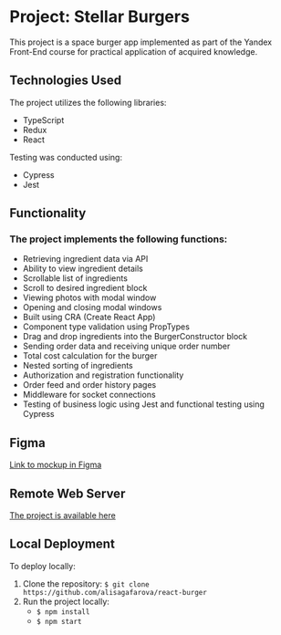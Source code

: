 # Project: Stellar Burgers

This project is a space burger app implemented as part of the Yandex Front-End course for practical application of acquired knowledge.

## Technologies Used

The project utilizes the following libraries:
- TypeScript
- Redux
- React

Testing was conducted using:
- Cypress
- Jest

## Functionality

### The project implements the following functions:

- Retrieving ingredient data via API
- Ability to view ingredient details
- Scrollable list of ingredients
- Scroll to desired ingredient block
- Viewing photos with modal window
- Opening and closing modal windows
- Built using CRA (Create React App)
- Component type validation using PropTypes
- Drag and drop ingredients into the BurgerConstructor block
- Sending order data and receiving unique order number
- Total cost calculation for the burger
- Nested sorting of ingredients
- Authorization and registration functionality
- Order feed and order history pages
- Middleware for socket connections
- Testing of business logic using Jest and functional testing using Cypress

## Figma

[Link to mockup in Figma](https://www.figma.com/file/tLatiSwpQmOsE3nSReMmqN/React_Bootcamp_%D0%9F%D1%80%D0%BE%D0%B5%D0%BA%D1%82%D0%BD%D1%8B%D0%B5-%D0%B7%D0%B0%D0%B4%D0%B0%D1%87%D0%B8_external_link?node-id=0%3A1)

## Remote Web Server

[The project is available here](http://partikum.domain.nomoredomains.work/)

## Local Deployment

To deploy locally:
1. Clone the repository: `$ git clone https://github.com/alisagafarova/react-burger`
2. Run the project locally: 
   - `$ npm install`
   - `$ npm start`
